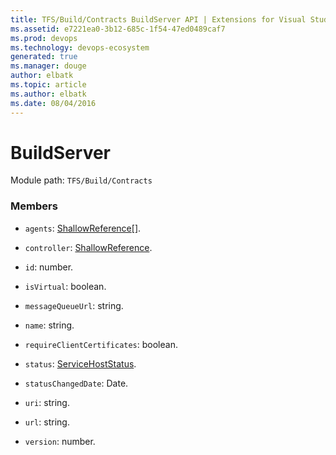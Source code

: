```yaml
---
title: TFS/Build/Contracts BuildServer API | Extensions for Visual Studio Team Services
ms.assetid: e7221ea0-3b12-685c-1f54-47ed0489caf7
ms.prod: devops
ms.technology: devops-ecosystem
generated: true
ms.manager: douge
author: elbatk
ms.topic: article
ms.author: elbatk
ms.date: 08/04/2016
---
```


# BuildServer

Module path: `TFS/Build/Contracts`


### Members

* `agents`: [ShallowReference](./ShallowReference.md)[]. 

* `controller`: [ShallowReference](./ShallowReference.md). 

* `id`: number. 

* `isVirtual`: boolean. 

* `messageQueueUrl`: string. 

* `name`: string. 

* `requireClientCertificates`: boolean. 

* `status`: [ServiceHostStatus](./ServiceHostStatus.md). 

* `statusChangedDate`: Date. 

* `uri`: string. 

* `url`: string. 

* `version`: number. 

